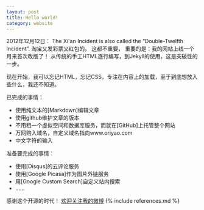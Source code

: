 ```yaml
---
layout: post
title: Hello world!
category: website
---
```

2012年12月12日：
The Xi'an Incident is also called the “Double-Twelfth Incident”.
淘宝又发彩票又红包的。
这都不重要，
重要的是：我的网站上线一个月来首次改版了！
从传统的手工HTML逐行编写，到Jekyll的使用，这是突破性的一步。

现在开始，我可以忘记HTML，忘记CSS，专注在内容上的加载，至于到底想放入些什么，我还不知道。

已完成的事情：
* 使用纯文本的[Markdown]编辑文章
* 使用github维护文章的版本
* 不用租一个虚拟空间和数据库服务，而就在[GitHub]上托管整个网站
* 万网购入域名，自定义域名指向www.oriyao.com
* 中文字符的输入

准备要完成的事情：
* 使用[Disqus]的云评论服务
* 使用[Google Picasa]作为图片外链服务
* 用[Google Custom Search]自定义站内搜索
* ……

感谢这个开源的时代！
[欢迎关注我的微博](http://weibo.com/914502294/home?wvr=5&c=spr_qdhz_bd_baidusmt_weibo_s)
{% include references.md %}